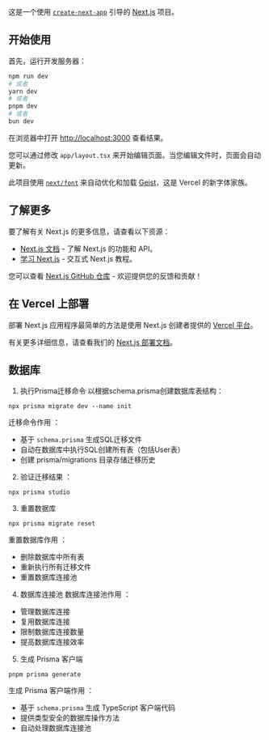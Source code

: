 <!--
 * @Author: fast7990 immengxingchen@qq.com
 * @Date: 2025-07-25 22:05:47
 * @LastEditors: fast7990 immengxingchen@qq.com
 * @LastEditTime: 2025-07-25 22:15:55
 * @FilePath: \ukonwai-web\README.zh.md
 * @Description: 这是默认设置,请设置`customMade`, 打开koroFileHeader查看配置 进行设置: https://github.com/OBKoro1/koro1FileHeader/wiki/%E9%85%8D%E7%BD%AE
-->
这是一个使用 [`create-next-app`](https://nextjs.org/docs/app/api-reference/cli/create-next-app) 引导的 [Next.js](https://nextjs.org) 项目。

## 开始使用

首先，运行开发服务器：

```bash
npm run dev
# 或者
yarn dev
# 或者
pnpm dev
# 或者
bun dev
```

在浏览器中打开 [http://localhost:3000](http://localhost:3000) 查看结果。

您可以通过修改 `app/layout.tsx` 来开始编辑页面。当您编辑文件时，页面会自动更新。

此项目使用 [`next/font`](https://nextjs.org/docs/app/building-your-application/optimizing/fonts) 来自动优化和加载 [Geist](https://vercel.com/font)，这是 Vercel 的新字体家族。

## 了解更多

要了解有关 Next.js 的更多信息，请查看以下资源：

- [Next.js 文档](https://nextjs.org/docs) - 了解 Next.js 的功能和 API。
- [学习 Next.js](https://nextjs.org/learn) - 交互式 Next.js 教程。

您可以查看 [Next.js GitHub 仓库](https://github.com/vercel/next.js) - 欢迎提供您的反馈和贡献！

## 在 Vercel 上部署

部署 Next.js 应用程序最简单的方法是使用 Next.js 创建者提供的 [Vercel 平台](https://vercel.com/new?utm_medium=default-template&filter=next.js&utm_source=create-next-app&utm_campaign=create-next-app-readme)。

有关更多详细信息，请查看我们的 [Next.js 部署文档](https://nextjs.org/docs/app/building-your-application/deploying)。

## 数据库
1. 执行Prisma迁移命令 以根据schema.prisma创建数据库表结构：
```
npx prisma migrate dev --name init
```
迁移命令作用 ：

- 基于 `schema.prisma` 生成SQL迁移文件
- 自动在数据库中执行SQL创建所有表（包括User表）
- 创建 prisma/migrations 目录存储迁移历史
2. 验证迁移结果 ：
```
npx prisma studio
```

3. 重置数据库
```
npx prisma migrate reset
```
重置数据库作用 ：

- 删除数据库中所有表
- 重新执行所有迁移文件
- 重置数据库连接池

4. 数据库连接池
数据库连接池作用 ：

- 管理数据库连接
- 复用数据库连接
- 限制数据库连接数量
- 提高数据库连接效率

5. 生成 Prisma 客户端
```
pnpm prisma generate
```
生成 Prisma 客户端作用 ：

- 基于 `schema.prisma` 生成 TypeScript 客户端代码
- 提供类型安全的数据库操作方法
- 自动处理数据库连接池
